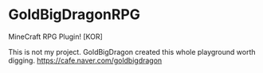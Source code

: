 # GoldBigDragonRPG
MineCraft RPG Plugin! [KOR]

This is not my project. GoldBigDragon created this whole playground worth digging.
https://cafe.naver.com/goldbigdragon
